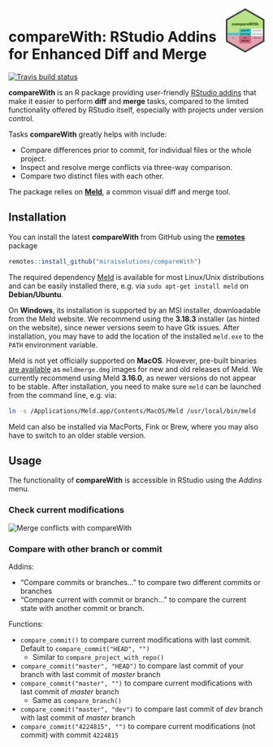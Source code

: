 
<!-- README.md is generated from README.Rmd. Please edit that file -->

<img src="man/figures/compareWith.svg" align="right" width="15%" height="15%"/>

# compareWith: RStudio Addins for Enhanced Diff and Merge

<!-- badges: start -->

[![Travis build
status](https://travis-ci.com/miraisolutions/compareWith.svg?branch=master)](https://travis-ci.com/miraisolutions/compareWith)
<!-- badges: end -->

**compareWith** is an R package providing user-friendly [RStudio
addins](https://rstudio.github.io/rstudioaddins/) that make it easier to
perform **diff** and **merge** tasks, compared to the limited
functionality offered by RStudio itself, especially with projects under
version control.

Tasks **compareWith** greatly helps with include:

  - Compare differences prior to commit, for individual files or the
    whole project.
  - Inspect and resolve merge conflicts via three-way comparison.
  - Compare two distinct files with each other.

The package relies on [**Meld**](http://meldmerge.org/), a common visual
diff and merge tool.

## Installation

You can install the latest **compareWith** from GitHub using the
[**remotes**](https://CRAN.R-project.org/package=remotes) package

``` r
remotes::install_github("miraisolutions/compareWith")
```

The required dependency [Meld](http://meldmerge.org) is available for
most Linux/Unix distributions and can be easily installed there,
e.g. via `sudo apt-get install meld` on **Debian/Ubuntu**.

On **Windows**, its installation is supported by an MSI installer,
downloadable from the Meld website. We recommend using the **3.18.3**
installer (as hinted on the website), since newer versions seem to have
Gtk issues. After installation, you may have to add the location of the
installed `meld.exe` to the `PATH` environment variable.

Meld is not yet officially supported on **MacOS**. However, pre-built
binaries [are available](https://github.com/yousseb/meld/releases) as
`meldmerge.dmg` images for new and old releases of Meld. We currently
recommend using Meld **3.16.0**, as newer versions do not appear to be
stable. After installation, you need to make sure `meld` can be launched
from the command line, e.g. via:

``` bash
ln -s /Applications/Meld.app/Contents/MacOS/Meld /usr/local/bin/meld
```

Meld can also be installed via MacPorts, Fink or Brew, where you may
also have to switch to an older stable version.

## Usage

The functionality of **compareWith** is accessible in RStudio using the
*Addins* menu.

### Check current modifications

![Merge conflicts with
compareWith](man/figures/compareWith-RStudioAddins.gif)

### Compare with other branch or commit

Addins:

  - “Compare commits or branches…” to compare two different commits or
    branches
  - “Compare current with commit or branch…” to compare the current
    state with another commit or branch.

Functions:

  - `compare_commit()` to compare current modifications with last
    commit. Default to `compare_commit("HEAD", "")`
      - Similar to `compare_project_with_repo()`
  - `compare_commit("master", "HEAD")` to compare last commit of your
    branch with last commit of *master* branch
  - `compare_commit("master", "")` to compare current modifications with
    last commit of *master* branch
      - Same as `compare_branch()`
  - `compare_commit("master", "dev")` to compare last commit of *dev*
    branch with last commit of *master* branch
  - `compare_commit("4224815", "")` to compare current modifications
    (not commit) with commit `4224815`
